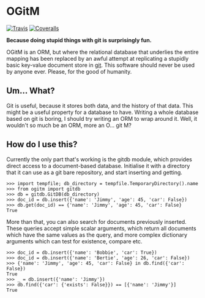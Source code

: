 # OGitM

[![Travis](https://img.shields.io/travis/MrJohz/ogitm.svg?style=flat-square)](https://travis-ci.org/MrJohz/ogitm)
[![Coveralls](https://img.shields.io/coveralls/MrJohz/ogitm.svg?style=flat-square)](https://coveralls.io/r/MrJohz/ogitm)


**Because doing stupid things with git is surprisingly fun.**

OGitM is an ORM, but where the relational database that underlies the entire
mapping has been replaced by an awful attempt at replicating a stupidly basic
key-value document store in [git][].  This software should never be used by
anyone ever.  Please, for the good of humanity.

[git]: <http://git-scm.com/>

## Um... What?

Git is useful, because it stores both data, and the history of that data.
This might be a useful property for a database to have.  Writing a whole
database based on git is boring, I should try writing an ORM to wrap around
it.  Well, it wouldn't so much be an ORM, more an O... git M?

## How do I use this?

Currently the only part that's working is the gitdb module, which provides
direct access to a document-based database.  Initialise it with a directory
that it can use as a git bare repository, and start inserting and getting.

    >>> import tempfile; db_directory = tempfile.TemporaryDirectory().name
    >>> from ogitm import gitdb
    >>> db = gitdb.GitDB(db_directory)
    >>> doc_id = db.insert({'name': 'Jimmy', 'age': 45, 'car': False})
    >>> db.get(doc_id) == {'name': 'Jimmy', 'age': 45, 'car': False}
    True

More than that, you can also search for documents previously inserted.  These
queries accept simple scalar arguments, which return all documents which have
the same values as the query, and more complex dictionary arguments which can
test for existence, compare etc.

    >>> doc_id = db.insert({'name': 'Bobbie', 'car': True})
    >>> doc_id = db.insert({'name': 'Bertie', 'age': 26, 'car': False})
    >>> {'name': 'Jimmy', 'age': 45, 'car': False} in db.find({'car': False})
    True
    >>> _ = db.insert({'name': 'Jimmy'})
    >>> db.find({'car': {'exists': False}}) == [{'name': 'Jimmy'}]
    True
